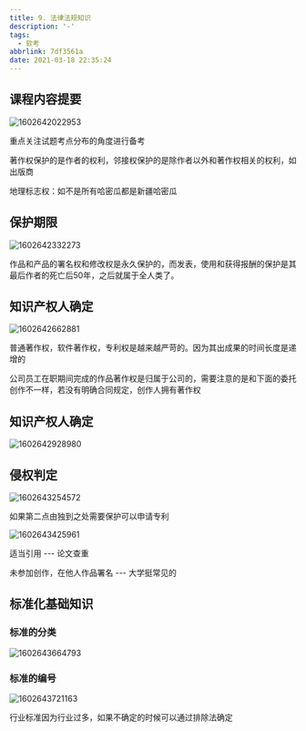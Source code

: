 ```yaml
---
title: 9. 法律法规知识
description: '-'
tags:
  - 软考
abbrlink: 7df3561a
date: 2021-03-18 22:35:24
---
```




## 课程内容提要

![1602642022953](http://blog.cdn.ionluo.cn/blog/1602642022953.png)

重点关注试题考点分布的角度进行备考



著作权保护的是作者的权利，邻接权保护的是除作者以外和著作权相关的权利，如出版商

地理标志权：如不是所有哈密瓜都是新疆哈密瓜





## 保护期限

![1602642332273](http://blog.cdn.ionluo.cn/blog/1602642332273.png)

作品和产品的署名权和修改权是永久保护的，而发表，使用和获得报酬的保护是其最后作者的死亡后50年，之后就属于全人类了。



## 知识产权人确定

![1602642662881](http://blog.cdn.ionluo.cn/blog/1602642662881.png)

普通著作权，软件著作权，专利权是越来越严苛的。因为其出成果的时间长度是递增的

公司员工在职期间完成的作品著作权是归属于公司的，需要注意的是和下面的委托创作不一样，若没有明确合同规定，创作人拥有著作权







## 知识产权人确定

![1602642928980](http://blog.cdn.ionluo.cn/blog/1602642928980.png)





## 侵权判定

![1602643254572](http://blog.cdn.ionluo.cn/blog/1602643254572.png)

如果第二点由独到之处需要保护可以申请专利



![1602643425961](http://blog.cdn.ionluo.cn/blog/1602643425961.png)

适当引用 --- 论文查重

未参加创作，在他人作品署名 --- 大学挺常见的





## 标准化基础知识

### 标准的分类

![1602643664793](http://blog.cdn.ionluo.cn/blog/1602643664793.png)

### 标准的编号

![1602643721163](http://blog.cdn.ionluo.cn/blog/1602643721163.png)

行业标准因为行业过多，如果不确定的时候可以通过排除法确定

